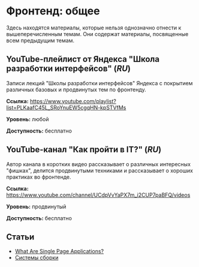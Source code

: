 # Фронтенд: общее

Здесь находятся материалы, которые нельзя однозначно отнести к вышеперечисленным темам. Они содержат материалы, посвященные всем предыдущим темам.

## YouTube-плейлист от Яндекса "Школа разработки интерфейсов" (*RU*)

Записи лекций "Школы разработки интерфейсов" Яндекса с покрытием различных базовых и продвинутых тем по фронтенду.

**Ссылка:** https://www.youtube.com/playlist?list=PLKaafC45L_SRoYnuEW5cgqHN-kpSTVfMs

**Уровень:** любой

**Доступность:** бесплатно

## YouTube-канал "Как пройти в IT?" (*RU*)

Автор канала в коротких видео рассказывает о различных интересных "фишках", делится продвинутыми техниками и рассказывает о хороших практиках во фронтенде.

**Ссылка:** https://www.youtube.com/channel/UCdpVvYaPX7m_i2CUP7paBFQ/videos

**Уровень:** продвинутый

**Доступность:** бесплатно

## Статьи

- [What Are Single Page Applications?](https://geekflare.com/single-page-applications/)
- [Системы сборки](https://doka.guide/tools/bundlers/)